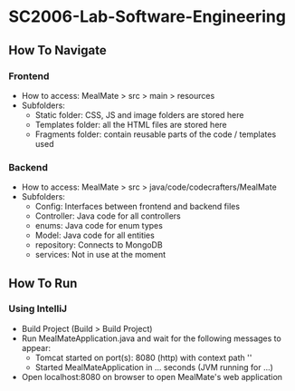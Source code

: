 # SC2006-Lab-Software-Engineering

## How To Navigate
### Frontend
- How to access: MealMate > src > main > resources 
- Subfolders:
	- Static folder: CSS, JS and image folders are stored here
	- Templates folder: all the HTML files are stored here 
	- Fragments folder: contain reusable parts of the code / templates used

### Backend
- How to access: MealMate > src > java/code/codecrafters/MealMate
- Subfolders:
	- Config: Interfaces between frontend and backend files  
	- Controller: Java code for all controllers
	- enums: Java code for enum types
	- Model: Java code for all entities
	- repository: Connects to MongoDB
	- services: Not in use at the moment

## How To Run
### Using IntelliJ
- Build Project (Build > Build Project)
- Run MealMateApplication.java and wait for the following messages to appear:
	- Tomcat started on port(s): 8080 (http) with context path ''
	- Started MealMateApplication in ... seconds (JVM running for ...)
- Open localhost:8080 on browser to open MealMate's web application